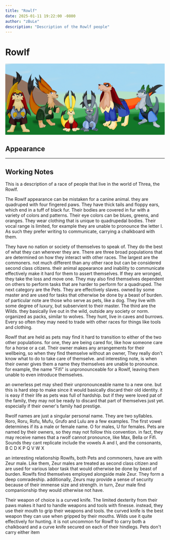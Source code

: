 ```yaml
---
title: "Rowlf"
date: 2025-01-11 19:22:00 -0800
author: "zBuLe"
description: "Description of the Rowlf people"
---
```


# Rowlf

![Rowlf Design Study](/images/rowlf_design_study.jpg "Rowlf Design Study")  

## Appearance


---

## Working Notes

This is a description of a race of people that live in the world of Threa, the Rowlf.

The Rowlf appearance can be mistaken for a canine animal. they are quadruped with four fingered paws. They have thick tails and floppy ears, which end in a tuff of black fur. Their bodies are covered in fur with a variety of colors and patterns.  Their eye colors can be blues, greens, and oranges. They wear clothing that is unique to quadrupedal bodies. Their vocal range is limited, for example they are unable to pronounce the letter I. As such they prefer writing to communicate, carrying a chalkboard with them.

They have no nation or society of themselves to speak of. They do the best of what they can wherever they are. There are three broad populations that are determined on how they interact with other races. The largest are the commoners. not much different than any other race but can be considered second class citizens. their animal appearance and inability to communicate effectively make it hard for them to assert themselves. If they are wronged, they take the loss and move one. They may also find themselves dependent on others to perform tasks that are harder to perform for a quadruped. The next category are the Pets. They are effectively slaves. owned by some master and are used for tasks that otherwise be done by a beast of burden. of particular note are those who serve as pets, like a dog. They live with some degree of luxury, but subservient to their master.  The third are the Wilds. they basically live out in the wild, outside any society or norm. organized as packs, similar to wolves. They hunt, live in caves and burrows. Every so often they may need to trade with other races for things like tools and clothing. 

Rowlf that are held as pets may find it hard to transition to either of the two other populations. for one, they are being cared for, like how someone care for a horse or a cat. Their owner makes any arrangements for their wellbeing, so when they find themselve without an owner, They really don't know what to do to take care of themselve. and interesting note, is when their owner gives them a name they themselves are unable to pronounce. for example, the name "Fifi" is unpronounceable for a Rowlf, leaving them unable to even introduce themselves.

an ownerless pet may shed their unpronounceable name to a new one. but this is hard step to make since it would basically discard their old identity. it is easy if their life as pets was full of hardship. but if they were loved pat of the family, they may not be ready to discard that part of themselves just yet. especially if their owner's family had prestige. 

Rwolf names are just a singular personal name. They are two syllables. Roro, Roru, Rofu, Mufu, Grufo and Lulu are a few examples. The first vowel determines if its a male or female name. O for males, U for females. Pets are named by their owners, so they may not follow this convention. in fact, they may receive names that a rwolf cannot pronounce, like Max, Bella or Fifi. Sounds they cant replicate include the  vowels A and I, and the consonants, B C D K P Q V W X

an interesting relationship Rowlfs, both Pets and commoners, have are with Zeur male. Like them, Zeur males are treated as second class citizen and are used for various labor task that would otherwise be done by beast of burden. Rowlfs find themselves employed alongside male Zeur. They form a deep comradeship. additionally, Zeurs may provide a sense of security because of their immense size and strength. in turn, Zeur male find companionship they would otherwise not have.

Their weapon of choice is a curved knife. The limited dexterity from their paws makes it hard to handle weapons and tools with finesse. instead, they use their mouth to grip their weapons and tools. the curved knife is the best weapon they can use   when gripped by their mouths. Wilds use it quite effectively for hunting. it is not uncommon for Rowlf to carry both a chalkboard and a curve knife secured on each of their hindlegs. Pets don't carry either item

